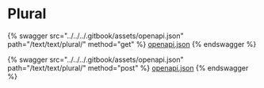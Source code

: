 # Plural

{% swagger src="../../../.gitbook/assets/openapi.json" path="/text/text/plural/" method="get" %}
[openapi.json](../../../.gitbook/assets/openapi.json)
{% endswagger %}

{% swagger src="../../../.gitbook/assets/openapi.json" path="/text/text/plural/" method="post" %}
[openapi.json](../../../.gitbook/assets/openapi.json)
{% endswagger %}
